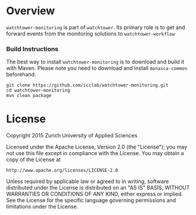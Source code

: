 # Overview

`watchtower-monitoring` is part of `watchtower`. Its primary role is to get and forward events from the monitoring solutions to `watchtower-workflow`

### Build Instructions

The best way to install `watchtower-monitoring` is to download and build it with Maven. Please note you need to download and install `monasca-common` beforehand.

```
git clone https://github.com/icclab/watchtower-monitoring.git
cd watchtower-monitoring
mvn clean package
```

# License

Copyright 2015 Zurich University of Applied Sciences

Licensed under the Apache License, Version 2.0 (the "License");
you may not use this file except in compliance with the License.
You may obtain a copy of the License at

    http://www.apache.org/licenses/LICENSE-2.0
    
Unless required by applicable law or agreed to in writing, software
distributed under the License is distributed on an "AS IS" BASIS,
WITHOUT WARRANTIES OR CONDITIONS OF ANY KIND, either express or
implied.
See the License for the specific language governing permissions and
limitations under the License.